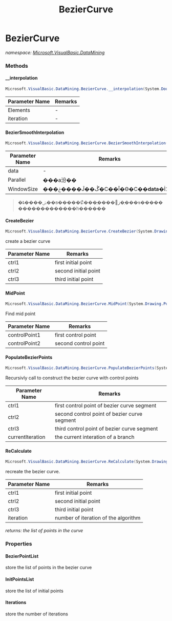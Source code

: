 ﻿---
title: BezierCurve
---

# BezierCurve
_namespace: [Microsoft.VisualBasic.DataMining](N-Microsoft.VisualBasic.DataMining.html)_





### Methods

#### __interpolation
```csharp
Microsoft.VisualBasic.DataMining.BezierCurve.__interpolation(System.Double[],System.Int32)
```


|Parameter Name|Remarks|
|--------------|-------|
|Elements|-|
|iteration|-|


#### BezierSmoothInterpolation
```csharp
Microsoft.VisualBasic.DataMining.BezierCurve.BezierSmoothInterpolation(System.Double[],System.Int32,System.Int32,System.Boolean)
```


|Parameter Name|Remarks|
|--------------|-------|
|data|-|
|Parallel|���а汾��|
|WindowSize|���ݲ����Ĵ��ڴ�С��Ĭ�ϴ�С��**data**�İٷ�֮1|

> �ȶ����ݽ��в�����Ȼ���ֵ����󷵻ز�ֵ���ƽ������������������һ������

#### CreateBezier
```csharp
Microsoft.VisualBasic.DataMining.BezierCurve.CreateBezier(System.Drawing.PointF,System.Drawing.PointF,System.Drawing.PointF)
```
create a bezier curve

|Parameter Name|Remarks|
|--------------|-------|
|ctrl1|first initial point|
|ctrl2|second initial point|
|ctrl3|third initial point|


#### MidPoint
```csharp
Microsoft.VisualBasic.DataMining.BezierCurve.MidPoint(System.Drawing.PointF,System.Drawing.PointF)
```
Find mid point

|Parameter Name|Remarks|
|--------------|-------|
|controlPoint1|first control point|
|controlPoint2|second control point|


#### PopulateBezierPoints
```csharp
Microsoft.VisualBasic.DataMining.BezierCurve.PopulateBezierPoints(System.Drawing.PointF,System.Drawing.PointF,System.Drawing.PointF,System.Int32)
```
Recursivly call to construct the bezier curve with control points

|Parameter Name|Remarks|
|--------------|-------|
|ctrl1|first control point of bezier curve segment|
|ctrl2|second control point of bezier curve segment|
|ctrl3|third control point of bezier curve segment|
|currentIteration|the current interation of a branch|


#### ReCalculate
```csharp
Microsoft.VisualBasic.DataMining.BezierCurve.ReCalculate(System.Drawing.PointF,System.Drawing.PointF,System.Drawing.PointF,System.Int32)
```
recreate the bezier curve.

|Parameter Name|Remarks|
|--------------|-------|
|ctrl1|first initial point|
|ctrl2|second initial point|
|ctrl3|third initial point|
|iteration|number of iteration of the algorithm|

_returns: the list of points in the curve_


### Properties

#### BezierPointList
store the list of points in the bezier curve
#### InitPointsList
store the list of initial points
#### Iterations
store the number of iterations
